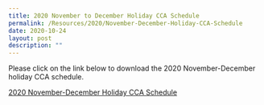 ```yaml
---
title: 2020 November to December Holiday CCA Schedule
permalink: /Resources/2020/November-December-Holiday-CCA-Schedule
date: 2020-10-24
layout: post
description: ""
---
```

Please click on the link below to download the 2020 November-December holiday CCA schedule.  
  
[2020 November-December Holiday CCA Schedule](https://drive.google.com/file/d/1mNFKNnnkzX0YutiqB49qoGYXawksMAte/view?usp=sharing)